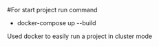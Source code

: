 #For start project run command
- docker-compose up --build

Used docker to easily run a project in cluster mode
